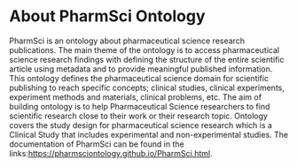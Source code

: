# About PharmSci Ontology
PharmSci is an ontology about pharmaceutical science research publications. The main theme of the ontology is to access pharmaceutical science research findings with defining the structure of the entire scientific article using metadata and to provide meaningful published information. This ontology defines the pharmaceutical science domain for scientific publishing to reach specific concepts; clinical studies, clinical experiments, experiment methods and materials, clinical problems, etc. The aim of building ontology is to help Pharmaceutical Science researchers to find scientific research close to their work or their research topic. Ontology covers the study design for pharmaceutical science research which is a Clinical Study that includes experimental and non-experimental studies.
The documentation of PharmSci can be found in the links:https://pharmsciontology.github.io/PharmSci.html.


